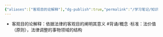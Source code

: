 ```yaml
---
{"aliases":["客观目的论解释"],"dg-publish":true,"permalink":"/学习笔记/知识点/目的解释/","dgPassFrontmatter":true}
---
```


- 客观目的论解释：依据法律的客观目的阐明其意义 #背诵/概念 
·标准：法价值（原则），法律调整的事物领域的结构